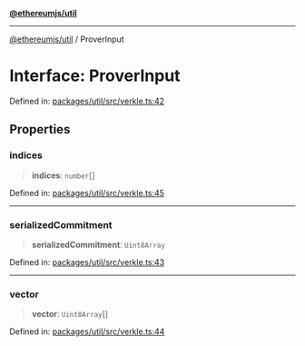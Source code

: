 [**@ethereumjs/util**](../README.md)

***

[@ethereumjs/util](../README.md) / ProverInput

# Interface: ProverInput

Defined in: [packages/util/src/verkle.ts:42](https://github.com/Dargon789/ethereumjs-monorepo/blob/master/packages/util/src/verkle.ts#L42)

## Properties

### indices

> **indices**: `number`[]

Defined in: [packages/util/src/verkle.ts:45](https://github.com/Dargon789/ethereumjs-monorepo/blob/master/packages/util/src/verkle.ts#L45)

***

### serializedCommitment

> **serializedCommitment**: `Uint8Array`

Defined in: [packages/util/src/verkle.ts:43](https://github.com/Dargon789/ethereumjs-monorepo/blob/master/packages/util/src/verkle.ts#L43)

***

### vector

> **vector**: `Uint8Array`[]

Defined in: [packages/util/src/verkle.ts:44](https://github.com/Dargon789/ethereumjs-monorepo/blob/master/packages/util/src/verkle.ts#L44)
